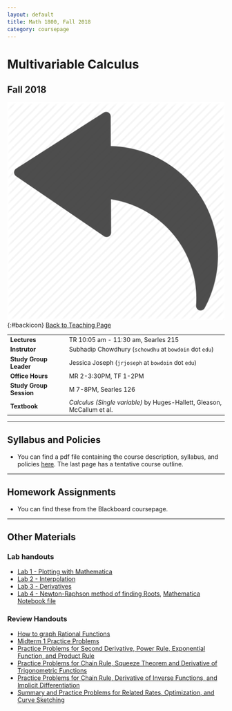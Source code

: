 ```yaml
---
layout: default
title: Math 1800, Fall 2018
category: coursepage
---
```


# Multivariable Calculus
## Fall 2018
<div class="backlink">
 
  ![Back](/resources/back.png){:#backicon} [Back to Teaching Page](/teaching) 
</div>  


|||
|---|---|
| **Lectures** | TR	10:05 am - 11:30 am, Searles 215 |
| **Instrutor**| Subhadip Chowdhury (`schowdhu` at `bowdoin` dot `edu`)|
| **Study Group Leader**| Jessica Joseph (`jrjoseph` at `bowdoin` dot `edu`)
| **Office Hours**| MR 2-3:30PM, TF 1-2PM |
| **Study Group Session**| M 7-8PM, Searles 126 |
| **Textbook**| _Calculus (Single variable)_ by Huges-Hallett, Gleason, McCallum et al. |


---
## Syllabus and Policies 

+ You can find a pdf file containing the course description, syllabus, and policies [here](Syllabus_1600_Fall_2018.pdf). The last page has a tentative course outline.

---

## Homework Assignments

+ You can find these from the Blackboard coursepage.

___

## Other Materials

### Lab handouts

+ [Lab 1 - Plotting with Mathematica](Lab1_1600.pdf)
+ [Lab 2 - Interpolation](Lab2_1600.pdf)
+ [Lab 3 - Derivatives](Lab3_1600.pdf)
+ [Lab 4 - Newton-Raphson method of finding Roots](Lab4_1600.pdf), [Mathematica Notebook file](Lab4_1600_Rootfinding.nb)


### Review Handouts

+ [How to graph Rational Functions](Fall2018_1600_Handout1.pdf)
+ [Midterm 1 Practice Problems](Fall2018_1600_Handout2.pdf)
+ [Practice Problems for Second Derivative, Power Rule, Exponential Function, and Product Rule](Fall2018_1600_Handout3.pdf)
+ [Practice Problems for Chain Rule, Squeeze Theorem and Derivative of Trigonometric Functions](Fall2018_1600_Handout4.pdf)
+ [Practice Problems for Chain Rule, Derivative of Inverse Functions, and Implicit Differentiation](Fall2018_1600_Handout5.pdf)
+ [Summary and Practice Problems for Related Rates, Optimization, and Curve Sketching](Fall2018_1600_Handout6.pdf)
